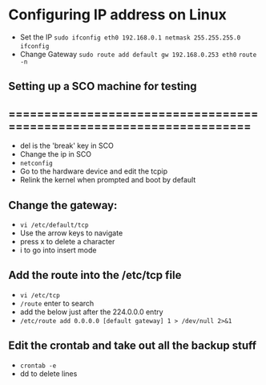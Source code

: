 # Configuring IP address on Linux
- Set the IP
```sudo ifconfig eth0 192.168.0.1 netmask 255.255.255.0```
```ifconfig```
- Change Gateway
```sudo route add default gw 192.168.0.253 eth0```
```route -n```


## Setting up a SCO machine for testing
## =====================================================================
- del is the 'break' key in SCO
- Change the ip in SCO
- ```netconfig```
- Go to the hardware device and edit the tcpip
- Relink the kernel when prompted and boot by default

## Change the gateway:
- ```vi /etc/default/tcp```
- Use the arrow keys to navigate
- press x to delete a character
- i to go into insert mode

## Add the route into the /etc/tcp file
- ```vi /etc/tcp```
- ```/route``` enter to search
- add the below just after the 224.0.0.0 entry
- ```/etc/route add 0.0.0.0 [default gateway] 1 > /dev/null 2>&1```

## Edit the crontab and take out all the backup stuff
- ```crontab -e```
- dd to delete lines